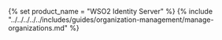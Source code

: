 {% set product_name = "WSO2 Identity Server" %}
{% include "../../../../../includes/guides/organization-management/manage-organizations.md" %}